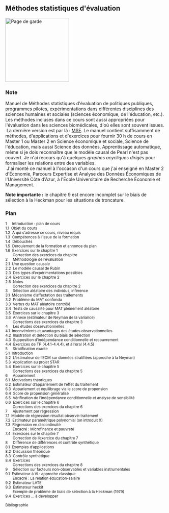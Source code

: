 ## Méthodes statistiques d'évaluation

<img src="http://www.evens-salies.com/pagedegarde.png" alt="Page de garde" width="200">

### Note

Manuel de Méthodes statistiques d'évaluation de politiques publiques, programmes pilotes, expérimentations dans différentes disciplines des sciences humaines et sociales (sciences économique, de l'éducation, etc.). Les méthodes incluses dans ce cours sont aussi appropriées pour l'évaluation dans les sciences biomédicales, d'où elles sont souvent issues.</br>
&nbsp;La dernière version est par là : [MSE](http://www.evens-salies.com/2024_MSE.pdf). Le manuel contient suffisamment de méthodes, d'applications et d'exercices pour fournir 30 h de cours en Master 1 ou Master 2 en Science économique et sociale, Science de l'éducation, mais aussi Science des données, Apprentissage automatique, même si je dois reconnaître que le modèle causal de Pearl n'est pas couvert. Je n'ai recours qu'à quelques *graphes acycliques dirigés* pour formaliser les relations entre des variables.</br>
&nbsp;J'ai monté ce manuel à l'occason d'un cours que j'ai enseigné en Master 2 d'&Eacute;conomie, Parcours Expertise et Analyse des Données &Eacute;conomiques de l'Université Côte d'Azur, à l'&Eacute;cole Universitaire de Recherche &Eacute;conomie et Management.

**Note importante :** le chapitre 9 est encore incomplet sur le biais de sélection à la Heckman pour les situations de troncature.

### Plan
<sub>
1&nbsp;&nbsp;&nbsp;&nbsp;&nbsp;Introduction : plan de cours<br/>
1.1&nbsp;&nbsp;Objet du cours<br/>
1.2&nbsp;&nbsp;A qui s’adresse ce cours, niveau requis<br/>
1.3&nbsp;&nbsp;Compétences à l’issue de la formation<br/>
1.4&nbsp;&nbsp;Débouchés<br/>
1.5&nbsp;&nbsp;Déroulement de la formation et annonce du plan<br/>
1.6&nbsp;&nbsp;Exercices sur le chapitre 1<br/>
&nbsp;&nbsp;&nbsp;&nbsp;&nbsp;&nbsp;&nbsp;Correction des exercices du chapitre<br/>
2&nbsp;&nbsp;&nbsp;&nbsp;&nbsp;Méthodologie de l’évaluation<br/>
2.1&nbsp;&nbsp;Une question causale<br/>
2.2&nbsp;&nbsp;Le modèle causal de Rubin<br/>
2.3&nbsp;&nbsp;Des types d’expérimentations possibles<br/>
2.4&nbsp;&nbsp;Exercices sur le chapitre 2<br/>
2.5&nbsp;&nbsp;Notes<br/>
&nbsp;&nbsp;&nbsp;&nbsp;&nbsp;&nbsp;&nbsp;Correction des exercices du chapitre 2<br/>
3&nbsp;&nbsp;&nbsp;&nbsp;&nbsp;Sélection aléatoire des individus, inférence<br/>
3.1&nbsp;&nbsp;Mécanisme d’affectation des traitements<br/>
3.2&nbsp;&nbsp;Problème du MAT confondu<br/>
3.3&nbsp;&nbsp;Vertus du MAT aléatoire contrôlé<br/>
3.4&nbsp;&nbsp;Tests de causalité pour MAT pleinement aléatoire<br/>
3.5&nbsp;&nbsp;Exercices sur le chapitre 3<br/>
3.6&nbsp;&nbsp;Annexe (estimateur de Neyman de la variance)<br/>
&nbsp;&nbsp;&nbsp;&nbsp;&nbsp;&nbsp;&nbsp;Corrections des exercices du chapitre 3<br/>
4&nbsp;&nbsp;&nbsp;&nbsp;&nbsp;Les études observationnelles<br/>
4.1&nbsp;&nbsp;Inconvénients et avantages des études observationnelles<br/>
4.2&nbsp;&nbsp;Illustration et détection du biais de sélection<br/>
4.3&nbsp;&nbsp;Supposition d’indépendance conditionnelle et recouvrement<br/>
4.4&nbsp;&nbsp;Exercices de TP (4.4.1-4.4.4), et à l’oral (4.4.5)<br/>
5&nbsp;&nbsp;&nbsp;&nbsp;&nbsp;Stratification exacte<br/>
5.1&nbsp;&nbsp;Introduction<br/>
5.2&nbsp;&nbsp;L’estimateur de l’ECM sur données stratifiées (approche à la Neyman)<br/>
5.3&nbsp;&nbsp;Application au projet STAR<br/>
5.4&nbsp;&nbsp;Exercices sur le chapitre 5<br/>
&nbsp;&nbsp;&nbsp;&nbsp;&nbsp;&nbsp;&nbsp;Corrections des exercices du chapitre 5<br/>
6&nbsp;&nbsp;&nbsp;&nbsp;&nbsp;Appariement<br/>
6.1&nbsp;&nbsp;Motivations théoriques<br/>
6.2&nbsp;&nbsp;Estimateur d’appariement de l’effet du traitement<br/>
6.3&nbsp;&nbsp;Appariement et équilibrage via le score de propension<br/>
6.4&nbsp;&nbsp;Score de propension généralisé<br/>
6.5&nbsp;&nbsp;Vérification de l’indépendance conditionnelle et analyse de sensibilité<br/>
6.6&nbsp;&nbsp;Exercices sur le chapitre 6<br/>
&nbsp;&nbsp;&nbsp;&nbsp;&nbsp;&nbsp;&nbsp;Corrections des exercices du chapitre 6<br/>
7&nbsp;&nbsp;&nbsp;&nbsp;&nbsp;Ajustement par régression<br/>
7.1&nbsp;&nbsp;Modèle de régression résultat observé-traitement<br/>
7.2&nbsp;&nbsp;Estimateur paramétrique polynomial (on introduit X)<br/>
7.3&nbsp;&nbsp;Régression en discontinuité<br/>
&nbsp;&nbsp;&nbsp;&nbsp;&nbsp;&nbsp;&nbsp;Encadré : Microfinance et pauvreté<br/>
7.4&nbsp;&nbsp;Exercices sur le chapitre 7<br/>
&nbsp;&nbsp;&nbsp;&nbsp;&nbsp;&nbsp;&nbsp;Correction de l’exercice du chapitre 7<br/>
8&nbsp;&nbsp;&nbsp;&nbsp;&nbsp;Différence de différences et contrôle synthétique<br/>
8.1&nbsp;&nbsp;Exemples d’applications<br/>
8.2&nbsp;&nbsp;Discussion théorique<br/>
8.3&nbsp;&nbsp;Contrôle synthétique<br/>
8.4&nbsp;&nbsp;Exercices<br/>
&nbsp;&nbsp;&nbsp;&nbsp;&nbsp;&nbsp;&nbsp;Corrections des exercices du chapitre 8<br/>
9&nbsp;&nbsp;&nbsp;&nbsp;&nbsp;Sélection sur facteurs non-observables et variables instrumentales<br/>
9.1&nbsp;&nbsp;Estimateur à VI : approche classique<br/>
&nbsp;&nbsp;&nbsp;&nbsp;&nbsp;&nbsp;&nbsp;Encadré : La relation éducation-salaire<br/>
9.2&nbsp;&nbsp;Estimateur LATE<br/>
9.3&nbsp;&nbsp;Estimateur heckit<br/>
&nbsp;&nbsp;&nbsp;&nbsp;&nbsp;&nbsp;&nbsp;Exemple de problème de biais de sélection à la Heckman (1979)<br/>
9.4&nbsp;&nbsp;Exercices ... à développer<br/><br/>
Bibliographie</sub>
<!-- https://syllabus.univ-cotedazur.fr/fr/course-info/bbd08666-ad1e-41ff-a8c3-db6bd155e4a6/view/light >
